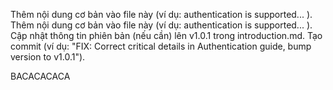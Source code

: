 Thêm nội dung cơ bản vào file này (ví dụ: 
authentication is supported... ).
Thêm nội dung cơ bản vào file này (ví dụ: 
authentication is supported... ).
 Cập nhật thông tin phiên bản (nếu cần) lên v1.0.1 trong introduction.md.
 Tạo commit (ví dụ: "FIX Correct critical details in Authentication guide, 
bump version to v1.0.1").

BACACACACA
